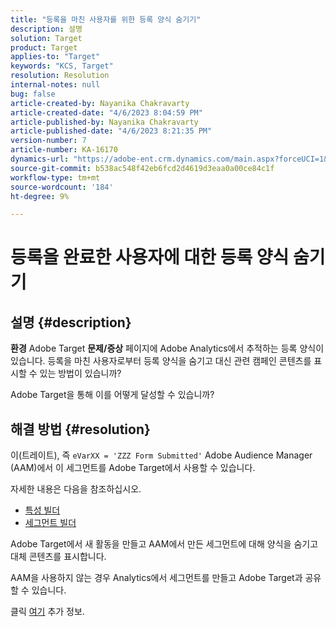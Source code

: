 ```yaml
---
title: "등록을 마친 사용자를 위한 등록 양식 숨기기"
description: 설명
solution: Target
product: Target
applies-to: "Target"
keywords: "KCS, Target"
resolution: Resolution
internal-notes: null
bug: false
article-created-by: Nayanika Chakravarty
article-created-date: "4/6/2023 8:04:59 PM"
article-published-by: Nayanika Chakravarty
article-published-date: "4/6/2023 8:21:35 PM"
version-number: 7
article-number: KA-16170
dynamics-url: "https://adobe-ent.crm.dynamics.com/main.aspx?forceUCI=1&pagetype=entityrecord&etn=knowledgearticle&id=cc24724c-b6d4-ed11-a7c7-6045bd006b3d"
source-git-commit: b538ac548f42eb6fcd2d4619d3eaa0a00ce84c1f
workflow-type: tm+mt
source-wordcount: '184'
ht-degree: 9%

---
```


# 등록을 완료한 사용자에 대한 등록 양식 숨기기

## 설명 {#description}

<b>환경</b>
Adobe Target
<b>문제/증상</b>
페이지에 Adobe Analytics에서 추적하는 등록 양식이 있습니다. 등록을 마친 사용자로부터 등록 양식을 숨기고 대신 관련 캠페인 콘텐츠를 표시할 수 있는 방법이 있습니까?

Adobe Target을 통해 이를 어떻게 달성할 수 있습니까?


## 해결 방법 {#resolution}


이(트레이트), 즉 `eVarXX = 'ZZZ Form Submitted'` Adobe Audience Manager (AAM)에서 이 세그먼트를 Adobe Target에서 사용할 수 있습니다.

자세한 내용은 다음을 참조하십시오.

- [특성 빌더](https://experienceleague.adobe.com/docs/audience-manager/user-guide/features/traits/trait-builder/about-trait-builder.html?lang=en)
- [세그먼트 빌더](https://experienceleague.adobe.com/docs/audience-manager/user-guide/features/segments/segment-builder.html?lang=en)


Adobe Target에서 새 활동을 만들고 AAM에서 만든 세그먼트에 대해 양식을 숨기고 대체 콘텐츠를 표시합니다.

AAM을 사용하지 않는 경우 Analytics에서 세그먼트를 만들고 Adobe Target과 공유할 수 있습니다.

클릭 [여기](https://experienceleague.adobe.com/docs/analytics/components/segmentation/segmentation-workflow/seg-publish.html?lang=en) 추가 정보.
